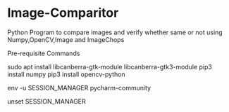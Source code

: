 # Image-Comparitor
Python Program to compare images and verify whether same or not using Numpy,OpenCV,Image and ImageChops

Pre-requisite Commands 

sudo apt install libcanberra-gtk-module libcanberra-gtk3-module
pip3 install numpy
pip3 install opencv-python

env -u SESSION_MANAGER pycharm-community

unset SESSION_MANAGER

